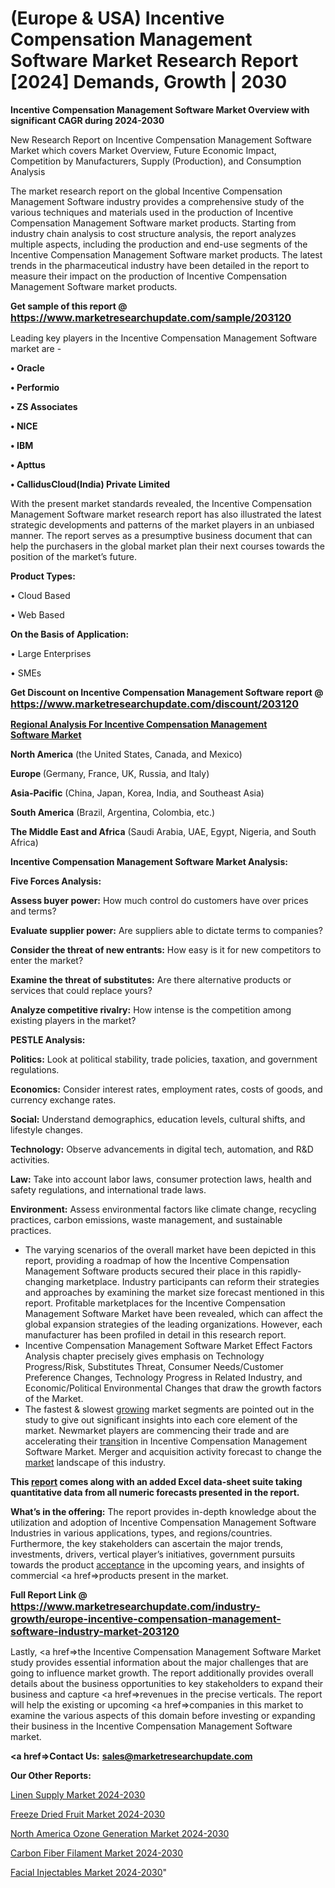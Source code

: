 # (Europe & USA) Incentive Compensation Management Software Market Research Report [2024] Demands, Growth | 2030

<strong>Incentive Compensation Management Software Market Overview with significant CAGR during 2024-2030</strong>

New Research Report on Incentive Compensation Management Software Market which covers Market Overview, Future Economic Impact, Competition by Manufacturers, Supply (Production), and Consumption Analysis

The market research report on the global Incentive Compensation Management Software industry provides a comprehensive study of the various techniques and materials used in the production of Incentive Compensation Management Software market products. Starting from industry chain analysis to cost structure analysis, the report analyzes multiple aspects, including the production and end-use segments of the Incentive Compensation Management Software market products. The latest trends in the pharmaceutical industry have been detailed in the report to measure their impact on the production of Incentive Compensation Management Software market products.

<strong>Get sample of this report @ <a href=https://www.marketresearchupdate.com/sample/203120><font size=3 color=#0000ff>https://www.marketresearchupdate.com/sample/203120</font></a></strong>

Leading key players in the Incentive Compensation Management Software market are -

<strong>• Oracle

• Performio

• ZS Associates

• NICE

• IBM

• Apttus

• CallidusCloud(India) Private Limited</strong>

With the present market standards revealed, the Incentive Compensation Management Software market research report has also illustrated the latest strategic developments and patterns of the market players in an unbiased manner. The report serves as a presumptive business document that can help the purchasers in the global market plan their next courses towards the position of the market’s future.

<strong>Product Types:</strong>

• Cloud Based

• Web Based

<strong>On the Basis of Application:</strong>

• Large Enterprises

• SMEs

<strong>Get Discount on Incentive Compensation Management Software report @ <a href=https://www.marketresearchupdate.com/discount/203120><font size=3 color=#0000ff>https://www.marketresearchupdate.com/discount/203120</font></a></strong>

<strong><u><b>Regional Analysis For Incentive Compensation Management Software Market</b></u></strong>

<strong><b>North America</b></strong> (the United States, Canada, and Mexico)

<strong><b>Europe </b></strong>(Germany, France, UK, Russia, and Italy)

<strong><b>Asia-Pacific</b></strong> (China, Japan, Korea, India, and Southeast Asia)

<strong><b>South America</b></strong> (Brazil, Argentina, Colombia, etc.)

<strong><b>The Middle East and Africa</b></strong> (Saudi Arabia, UAE, Egypt, Nigeria, and South Africa)

<strong>Incentive Compensation Management Software Market Analysis:</strong>

<strong>Five Forces Analysis:</strong>

<strong>Assess buyer power:</strong> How much control do customers have over prices and terms?

<strong>Evaluate supplier power:</strong> Are suppliers able to dictate terms to companies?

<strong>Consider the threat of new entrants:</strong> How easy is it for new competitors to enter the market?

<strong>Examine the threat of substitutes:</strong> Are there alternative products or services that could replace yours?

<strong>Analyze competitive rivalry:</strong> How intense is the competition among existing players in the market?

<strong>PESTLE Analysis:</strong>

<strong>Politics:</strong> Look at political stability, trade policies, taxation, and government regulations.

<strong>Economics:</strong> Consider interest rates, employment rates, costs of goods, and currency exchange rates.

<strong>Social:</strong> Understand demographics, education levels, cultural shifts, and lifestyle changes.

<strong>Technology:</strong> Observe advancements in digital tech, automation, and R&D activities.

<strong>Law:</strong> Take into account labor laws, consumer protection laws, health and safety regulations, and international trade laws.

<strong>Environment:</strong> Assess environmental factors like climate change, recycling practices, carbon emissions, waste management, and sustainable practices.

<ul>
  <li>The varying scenarios of the overall market have been depicted in this report, providing a roadmap of how the Incentive Compensation Management Software products secured their place in this rapidly-changing marketplace. Industry participants can reform their strategies and approaches by examining the market size forecast mentioned in this report. Profitable marketplaces for the Incentive Compensation Management Software Market have been revealed, which can affect the global expansion strategies of the leading organizations. However, each manufacturer has been profiled in detail in this research report.</li>
  <li>Incentive Compensation Management Software Market Effect Factors Analysis chapter precisely gives emphasis on Technology Progress/Risk, Substitutes Threat, Consumer Needs/Customer Preference Changes, Technology Progress in Related Industry, and Economic/Political Environmental Changes that draw the growth factors of the Market.</li>
  <li>The fastest &amp; slowest <a href=ASDF991299>growing</a> market segments are pointed out in the study to give out significant insights into each core element of the market. Newmarket players are commencing their trade and are accelerating their <a href=>trans</a>ition in Incentive Compensation Management Software Market. Merger and acquisition activity forecast to change the <a href=>market</a> landscape of this industry.</li>
</ul>
<strong>This <a href=>report</a> comes along with an added Excel data-sheet suite taking quantitative data from all numeric forecasts presented in the report.</strong>

<strong>What’s in the offering:</strong> The report provides in-depth knowledge about the utilization and adoption of Incentive Compensation Management Software Industries in various applications, types, and regions/countries. Furthermore, the key stakeholders can ascertain the major trends, investments, drivers, vertical player’s initiatives, government pursuits towards the product <a href=ASDF881288>acceptance</a> in the upcoming years, and insights of commercial <a href=>products</a> present in the market.

<strong>Full Report Link @ <a href=https://www.marketresearchupdate.com/industry-growth/europe-incentive-compensation-management-software-industry-market-203120><font size=3 color=#0000ff>https://www.marketresearchupdate.com/industry-growth/europe-incentive-compensation-management-software-industry-market-203120</font></a></strong>

Lastly, <a href=>the</a> Incentive Compensation Management Software Market study provides essential information about the major challenges that are going to influence market growth. The report additionally provides overall details about the business opportunities to key stakeholders to expand their business and capture <a href=>revenues</a> in the precise verticals. The report will help the existing or upcoming <a href=>companies</a> in this market to examine the various aspects of this domain before investing or expanding their business in the Incentive Compensation Management Software market.

<strong><a href=><strong>Contact Us:</strong></a></strong>
<strong>sales@marketresearchupdate.com</strong>

<strong>Our Other Reports:</strong>

<a href=https://www.linkedin.com/pulse/linen-supply-market-industry-analysis-segments>Linen Supply Market 2024-2030</a>

<a href=https://www.linkedin.com/pulse/freeze-dried-fruit-market-2023-remarking-enormous>Freeze Dried Fruit Market 2024-2030</a>

<a href=https://www.linkedin.com/pulse/north-america-ozone-generation-market-2023-manufacturers>North America Ozone Generation Market 2024-2030</a>

<a href=https://www.linkedin.com/pulse/carbon-fiber-filament-market-2023-2029-s8tnf/>Carbon Fiber Filament Market 2024-2030</a>

<a href=https://medium.com/@plutobruno85/facial-injectables-market-2023-huge-b2b-opportunities-2030-5275c54dca4f>Facial Injectables Market 2024-2030</a>"

